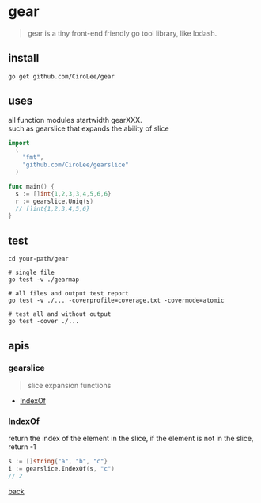 # gear     
> gear is a tiny front-end friendly go tool library, like lodash.

## install
```shell
go get github.com/CiroLee/gear
```
## uses     
all function modules startwidth gearXXX.     
such as gearslice that expands the ability of slice
```go
import 
  (
    "fmt",
    "github.com/CiroLee/gearslice"
  )

func main() {
  s := []int{1,2,3,3,4,5,6,6}
  r := gearslice.Uniq(s)
  // []int{1,2,3,4,5,6}
}
```


## test
```shell
cd your-path/gear

# single file
go test -v ./gearmap

# all files and output test report
go test -v ./... -coverprofile=coverage.txt -covermode=atomic

# test all and without output
go test -cover ./...

``` 
## apis    

### gearslice     
> slice expansion functions    

- [IndexOf](#indexof)




### IndexOf    
return the index of the element in the slice, if the element is not in the slice, return -1    
```go
s := []string{"a", "b", "c"}
i := gearslice.IndexOf(s, "c")
// 2

```
[back](#gearslice)



